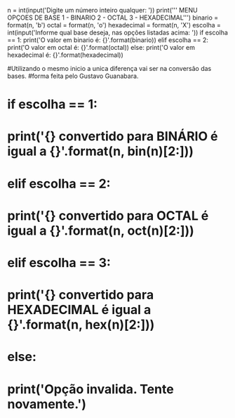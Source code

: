 n = int(input('Digite um número inteiro qualquer: '))
print('''     MENU     
OPÇOES DE BASE
1 - BINARIO
2 - OCTAL
3 - HEXADECIMAL''')
binario = format(n, 'b')
octal = format(n, 'o')
hexadecimal = format(n, 'X')
escolha = int(input('Informe qual base deseja, nas opções listadas acima: '))
if escolha == 1:
    print('O valor em binario é: {}'.format(binario))
elif escolha == 2:
    print('O valor em octal é: {}'.format(octal))
else:
    print('O valor em hexadecimal é: {}'.format(hexadecimal))

#Utilizando o mesmo inicio a unica diferença vai ser na conversão das bases.
#forma feita pelo Gustavo Guanabara. 
# if escolha == 1:
# print('{} convertido para BINÁRIO é igual a {}'.format(n, bin(n)[2:]))
# elif escolha == 2:
# print('{} convertido para OCTAL é igual a {}'.format(n, oct(n)[2:]))
# elif escolha == 3:
# print('{} convertido para HEXADECIMAL é igual a {}'.format(n, hex(n)[2:]))
# else:
# print('Opção invalida. Tente novamente.')        